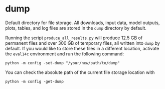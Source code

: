 # dump

Default directory for file storage.
All downloads, input data, model outputs, plots, tables,
and log files are stored in the `dump` directory by default.

Running the script `produce_all_results.py` will produce
12.5 GB of permanent files and over 300 GB of temporary files,
all written into `dump` by default.
If you would like to store these files in a different location,
activate the `eval14c` environment and run the following command:

```
python -m config -set-dump "/your/new/path/to/dump"
```

You can check the absolute path of the current file storage location with

```
python -m config -get-dump
```
